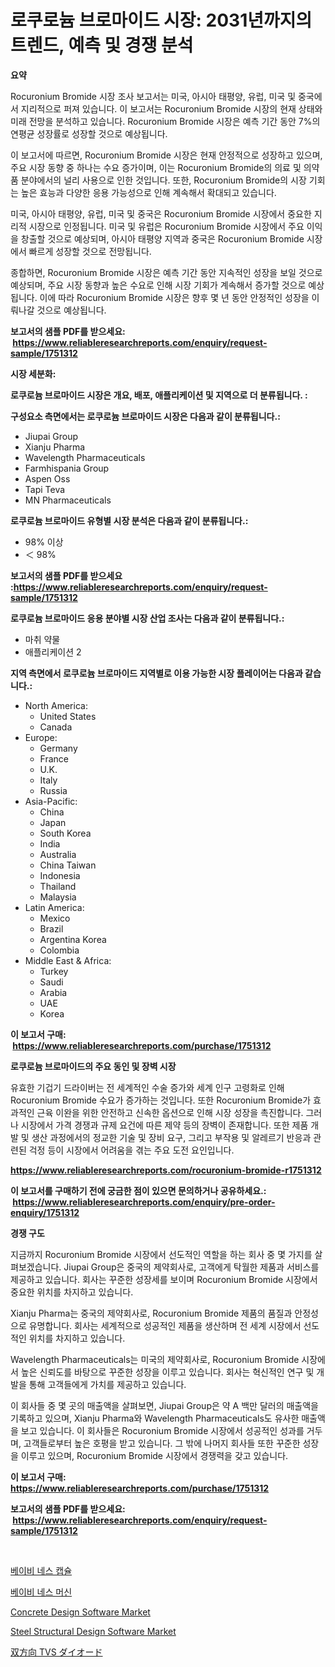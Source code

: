 <p><h1>로쿠로늄 브로마이드 시장: 2031년까지의 트렌드, 예측 및 경쟁 분석</h1></p><p><strong>요약</strong></p>
<p><p>Rocuronium Bromide 시장 조사 보고서는 미국, 아시아 태평양, 유럽, 미국 및 중국에서 지리적으로 퍼져 있습니다. 이 보고서는 Rocuronium Bromide 시장의 현재 상태와 미래 전망을 분석하고 있습니다. Rocuronium Bromide 시장은 예측 기간 동안 7%의 연평균 성장률로 성장할 것으로 예상됩니다.</p><p>이 보고서에 따르면, Rocuronium Bromide 시장은 현재 안정적으로 성장하고 있으며, 주요 시장 동향 중 하나는 수요 증가이며, 이는 Rocuronium Bromide의 의료 및 의약품 분야에서의 널리 사용으로 인한 것입니다. 또한, Rocuronium Bromide의 시장 기회는 높은 효능과 다양한 응용 가능성으로 인해 계속해서 확대되고 있습니다.</p><p>미국, 아시아 태평양, 유럽, 미국 및 중국은 Rocuronium Bromide 시장에서 중요한 지리적 시장으로 인정됩니다. 미국 및 유럽은 Rocuronium Bromide 시장에서 주요 이익을 창출할 것으로 예상되며, 아시아 태평양 지역과 중국은 Rocuronium Bromide 시장에서 빠르게 성장할 것으로 전망됩니다.</p><p>종합하면, Rocuronium Bromide 시장은 예측 기간 동안 지속적인 성장을 보일 것으로 예상되며, 주요 시장 동향과 높은 수요로 인해 시장 기회가 계속해서 증가할 것으로 예상됩니다. 이에 따라 Rocuronium Bromide 시장은 향후 몇 년 동안 안정적인 성장을 이뤄나갈 것으로 예상됩니다.</p></p>
<p><strong>보고서의 샘플 PDF를 받으세요: &nbsp;<a href="https://www.reliableresearchreports.com/enquiry/request-sample/1751312">https://www.reliableresearchreports.com/enquiry/request-sample/1751312</a></strong></p>
<p><strong>시장 세분화:</strong></p>
<p><strong> 로쿠로늄 브로마이드 시장은 개요, 배포, 애플리케이션 및 지역으로 더 분류됩니다. :</strong></p>
<p><strong>구성요소 측면에서는 로쿠로늄 브로마이드 시장은 다음과 같이 분류됩니다.:</strong></p>
<p><ul><li>Jiupai Group</li><li>Xianju Pharma</li><li>Wavelength Pharmaceuticals</li><li>Farmhispania Group</li><li>Aspen Oss</li><li>Tapi Teva</li><li>MN Pharmaceuticals</li></ul></p>
<p><strong> 로쿠로늄 브로마이드 유형별 시장 분석은 다음과 같이 분류됩니다.:</strong></p>
<p><ul><li>98% 이상</li><li>＜ 98%</li></ul></p>
<p><strong>보고서의 샘플 PDF를 받으세요 :<a href="https://www.reliableresearchreports.com/enquiry/request-sample/1751312">https://www.reliableresearchreports.com/enquiry/request-sample/1751312</a></strong></p>
<p><strong> 로쿠로늄 브로마이드 응용 분야별 시장 산업 조사는 다음과 같이 분류됩니다.:</strong></p>
<p><ul><li>마취 약물</li><li>애플리케이션 2</li></ul></p>
<p><strong>지역 측면에서 로쿠로늄 브로마이드 지역별로 이용 가능한 시장 플레이어는 다음과 같습니다.:</strong></p>
<p><ul>
    <li>
        North America:
        <ul>
            <li>United States</li>
            <li>Canada</li>
        </ul>
    </li>
    <li>
        Europe:
        <ul>
            <li>Germany</li>
            <li>France</li>
            <li>U.K.</li>
            <li>Italy</li>
            <li>Russia</li>
        </ul>
    </li>
    <li>
        Asia-Pacific:
        <ul>
            <li>China</li>
            <li>Japan</li>
            <li>South Korea</li>
            <li>India</li>
            <li>Australia</li>
            <li>China Taiwan</li>
            <li>Indonesia</li>
            <li>Thailand</li>
            <li>Malaysia</li>
        </ul>
    </li>
    <li>
        Latin America:
        <ul>
            <li>Mexico</li>
            <li>Brazil</li>
            <li>Argentina Korea</li>
            <li>Colombia</li>
        </ul>
    </li>
    <li>
        Middle East & Africa:
        <ul>
            <li>Turkey</li>
            <li>Saudi</li>
            <li>Arabia</li>
            <li>UAE</li>
            <li>Korea</li>
        </ul>
    </li>
    </ul></p>
<p><strong>이 보고서 구매: &nbsp;<a href="https://www.reliableresearchreports.com/purchase/1751312">https://www.reliableresearchreports.com/purchase/1751312</a></strong></p>
<p><strong>로쿠로늄 브로마이드의 주요 동인 및 장벽 시장</strong></p>
<p><p>유효한 기겁기 드라이버는 전 세계적인 수술 증가와 세계 인구 고령화로 인해 Rocuronium Bromide 수요가 증가하는 것입니다. 또한 Rocuronium Bromide가 효과적인 근육 이완을 위한 안전하고 신속한 옵션으로 인해 시장 성장을 촉진합니다. 그러나 시장에서 가격 경쟁과 규제 요건에 따른 제약 등의 장벽이 존재합니다. 또한 제품 개발 및 생산 과정에서의 정교한 기술 및 장비 요구, 그리고 부작용 및 알레르기 반응과 관련된 걱정 등이 시장에서 어려움을 겪는 주요 도전 요인입니다.</p></p>
<p><strong><a href="https://www.reliableresearchreports.com/rocuronium-bromide-r1751312">https://www.reliableresearchreports.com/rocuronium-bromide-r1751312</a></strong></p>
<p><strong>이 보고서를 구매하기 전에 궁금한 점이 있으면 문의하거나 공유하세요.: &nbsp;<a href="https://www.reliableresearchreports.com/enquiry/pre-order-enquiry/1751312">https://www.reliableresearchreports.com/enquiry/pre-order-enquiry/1751312</a></strong></p>
<p><strong>경쟁 구도</strong></p>
<p><p>지금까지 Rocuronium Bromide 시장에서 선도적인 역할을 하는 회사 중 몇 가지를 살펴보겠습니다. Jiupai Group은 중국의 제약회사로, 고객에게 탁월한 제품과 서비스를 제공하고 있습니다. 회사는 꾸준한 성장세를 보이며 Rocuronium Bromide 시장에서 중요한 위치를 차지하고 있습니다. </p><p>Xianju Pharma는 중국의 제약회사로, Rocuronium Bromide 제품의 품질과 안정성으로 유명합니다. 회사는 세계적으로 성공적인 제품을 생산하며 전 세계 시장에서 선도적인 위치를 차지하고 있습니다.</p><p>Wavelength Pharmaceuticals는 미국의 제약회사로, Rocuronium Bromide 시장에서 높은 신뢰도를 바탕으로 꾸준한 성장을 이루고 있습니다. 회사는 혁신적인 연구 및 개발을 통해 고객들에게 가치를 제공하고 있습니다.</p><p>이 회사들 중 몇 곳의 매출액을 살펴보면, Jiupai Group은 약 A 백만 달러의 매출액을 기록하고 있으며, Xianju Pharma와 Wavelength Pharmaceuticals도 유사한 매출액을 보고 있습니다. 이 회사들은 Rocuronium Bromide 시장에서 성공적인 성과를 거두며, 고객들로부터 높은 호평을 받고 있습니다. 그 밖에 나머지 회사들 또한 꾸준한 성장을 이루고 있으며, Rocuronium Bromide 시장에서 경쟁력을 갖고 있습니다.</p></p>
<p><strong>이 보고서 구매: &nbsp; <a href="https://www.reliableresearchreports.com/purchase/1751312">https://www.reliableresearchreports.com/purchase/1751312</a></strong></p>
<p><strong>보고서의 샘플 PDF를 받으세요: &nbsp;<a href="https://www.reliableresearchreports.com/enquiry/request-sample/1751312">https://www.reliableresearchreports.com/enquiry/request-sample/1751312</a></strong><strong></strong></p>
<p>&nbsp;</p>
<p><p><a href="https://github.com/nuekbpymrrz5/Market-Research-Report-List-1/blob/main/185546323208.md">베이비 네스 캡슐</a></p><p><a href="https://github.com/BrettWeberrt8767765/Market-Research-Report-List-1/blob/main/137435923209.md">베이비 네스 머신</a></p><p><a href="https://github.com/yoshih12/Market-Research-Report-List-2/blob/main/concrete-design-software-market.md">Concrete Design Software Market</a></p><p><a href="https://github.com/jerrycopelandthomaswsqd8q/Market-Research-Report-List-2/blob/main/steel-structural-design-software-market.md">Steel Structural Design Software Market</a></p><p><a href="https://github.com/jkjreqjscoxx7/Market-Research-Report-List-1/blob/main/375651125498.md">双方向 TVS ダイオード</a></p></p>
